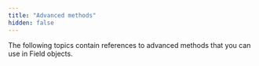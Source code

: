 ```yaml
---
title: "Advanced methods"
hidden: false
---
```

The following topics contain references to advanced methods that you can use in Field objects.
